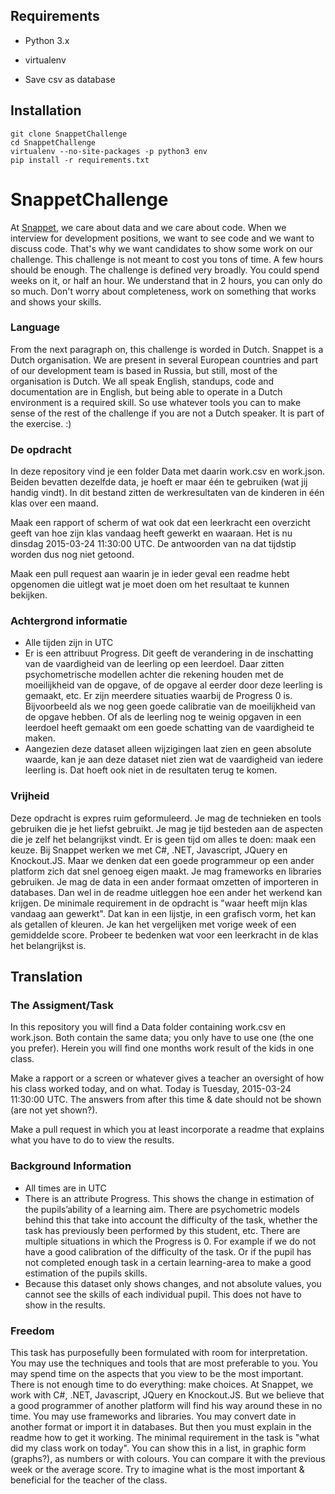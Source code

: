 ## Requirements
- Python 3.x
- virtualenv

- Save csv as database

## Installation
    git clone SnappetChallenge
    cd SnappetChallenge
    virtualenv --no-site-packages -p python3 env  
    pip install -r requirements.txt  


# SnappetChallenge
At [Snappet](http://www.snappet.org), we care about data and we care about code. When we interview for development positions, we want to see code and we want to discuss code. That's why we want candidates to show some work on our challenge. This challenge is not meant to cost you tons of time. A few hours should be enough. The challenge is defined very broadly. You could spend weeks on it, or half an hour. We understand that in 2 hours, you can only do so much. Don't worry about completeness, work on something that works and shows your skills.

### Language
From the next paragraph on, this challenge is worded in Dutch. Snappet is a Dutch organisation. We are present in several European countries and part of our development team is based in Russia, but still, most of the organisation is Dutch. We all speak English, standups, code and documentation are in English, but being able to operate in a Dutch environment is a required skill. So use whatever tools you can to make sense of the rest of the challenge if you are not a Dutch speaker. It is part of the exercise. :)

### De opdracht
In deze repository vind je een folder Data met daarin work.csv en work.json. Beiden bevatten dezelfde data, je hoeft er maar één te gebruiken (wat jij handig vindt). In dit bestand zitten de werkresultaten van de kinderen in één klas over een maand. 

Maak een rapport of scherm of wat ook dat een leerkracht een overzicht geeft van hoe zijn klas vandaag heeft gewerkt en waaraan. Het is nu dinsdag 2015-03-24 11:30:00 UTC. De antwoorden van na dat tijdstip worden dus nog niet getoond.

Maak een pull request aan waarin je in ieder geval een readme hebt opgenomen die uitlegt wat je moet doen om het resultaat te kunnen bekijken.

### Achtergrond informatie
- Alle tijden zijn in UTC
- Er is een attribuut Progress. Dit geeft de verandering in de inschatting van de vaardigheid van de leerling op een leerdoel. Daar zitten psychometrische modellen achter die rekening houden met de moeilijkheid van de opgave, of de opgave al eerder door deze leerling is gemaakt, etc. Er zijn meerdere situaties waarbij de Progress 0 is. Bijvoorbeeld als we nog geen goede calibratie van de moeilijkheid van de opgave hebben. Of als de leerling nog te weinig opgaven in een leerdoel heeft gemaakt om een goede schatting van de vaardigheid te maken.
- Aangezien deze dataset alleen wijzigingen laat zien en geen absolute waarde, kan je aan deze dataset niet zien wat de vaardigheid van iedere leerling is. Dat hoeft ook niet in de resultaten terug te komen.

### Vrijheid
Deze opdracht is expres ruim geformuleerd. Je mag de technieken en tools gebruiken die je het liefst gebruikt. Je mag je tijd besteden aan de aspecten die je zelf het belangrijkst vindt. Er is geen tijd om alles te doen: maak een keuze. Bij Snappet werken we met C#, .NET, Javascript, JQuery en Knockout.JS. Maar we denken dat een goede programmeur op een ander platform zich dat snel genoeg eigen maakt. 
Je mag frameworks en libraries gebruiken. Je mag de data in een ander formaat omzetten of importeren in databases. Dan wel in de readme uitleggen hoe een ander het werkend kan krijgen.
De minimale requirement in de opdracht is "waar heeft mijn klas vandaag aan gewerkt". Dat kan in een lijstje, in een grafisch vorm, het kan als getallen of kleuren. Je kan het vergelijken met vorige week of een gemiddelde score. Probeer te bedenken wat voor een leerkracht in de klas het belangrijkst is.

## Translation

### The Assigment/Task

In this repository you will find a Data folder containing work.csv en work.json. Both contain the same data; you only have to use one (the one you prefer). Herein you will find one months work result of the kids in one class.

Make a rapport or a screen or whatever gives a teacher an oversight of how his class worked today, and on what. Today is Tuesday, 2015-03-24 11:30:00 UTC. The answers from after this time & date should not be shown (are not yet shown?). 

Make a pull request in which you at least incorporate a readme that explains what you have to do to view the results.

### Background Information

- All times are in UTC
- There is an attribute Progress. This shows the change in estimation of the pupils’ability of a learning aim. There are psychometric models behind this that take into account the difficulty of the task, whether the task has previously been performed by this student, etc. There are multiple situations in which the Progress is 0. For example if we do not have a good calibration of the difficulty of the task. Or if the pupil has not completed enough task in a certain learning-area to make a good estimation of the pupils skills.
- Because this dataset only shows changes, and not absolute values, you cannot see the skills of each individual pupil. This does not have to show in the results.

### Freedom
This task has purposefully been formulated with room for interpretation. You may use the techniques and tools that are most preferable to you. You may spend time on the aspects that you view to be the most important. There is not enough time to do everything: make choices. At Snappet, we work with C#, .NET, Javascript, JQuery en Knockout.JS. But we believe that a good programmer of another platform will find his way around these in no time. You may use frameworks and libraries. You may convert date in another format or import it in databases. But then you must explain in the readme how to get it working. The minimal requirement in the task is "what did my class work on today". You can show this in a list, in graphic form (graphs?), as numbers or with colours. You can compare it with the previous week or the average score. Try to imagine what is the most important & beneficial for the teacher of the class.